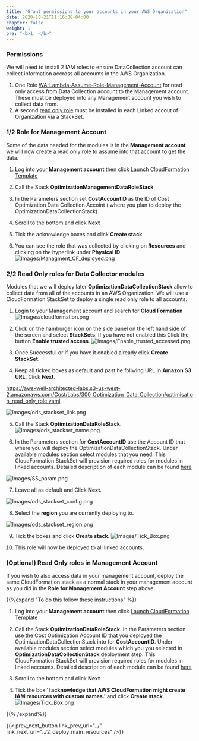 ```yaml
---
title: "Grant permissions to your accounts in your AWS Organization"
date: 2020-10-21T11:16:08-04:00
chapter: false
weight: 1
pre: "<b>1. </b>"
---
```


### Permissions

We will need to install 2 IAM roles to ensure DataCollection account can collect information accross all accounts in the AWS Organization. 
1. One Role [WA-Lambda-Assume-Role-Management-Account](https://aws-well-architected-labs.s3-us-west-2.amazonaws.com/Cost/Labs/300_Optimization_Data_Collection/Management.yaml) for read only access from Data Collection account to the Management account. These must be deployed into any Management account you wish to collect data from. 
2. A second [read only role](/Cost/300_Optimization_Data_Collection/Code/optimisation_read_only_role.yaml) must be installed in each Linked accout of Organization via a StackSet.

### 1/2 Role for Management Account 

Some of the data needed for the modules is in the **Management account** we will now create a read only role to assume into that account to get the data. 

1.  Log into your **Management account** then click [Launch CloudFormation Template](https://console.aws.amazon.com/cloudformation/home#/stacks/new?&templateURL=https://aws-well-architected-labs.s3-us-west-2.amazonaws.com/Cost/Labs/300_Optimization_Data_Collection/Management.yaml)

2. Call the Stack **OptimizationManagementDataRoleStack**

3. In the Parameters section set **CostAccountID** as the ID of Cost Optimization Data Collection Accoint ( where you plan to deploy the OptimizationDataCollectionStack)  

4. Scroll to the bottom and click **Next**

5. Tick the acknowledge boxes and click **Create stack**.

6. You can see the role that was collected by clicking on **Resources** and clicking on the hyperlink under **Physical ID**.
![Images/Managment_CF_deployed.png](/Cost/300_Optimization_Data_Collection/Images/Managment_CF_deployed.png)



### 2/2 Read Only roles for Data Collector modules

Modules that we will deploy later **OptimizationDataCollectionStack** allow to collect data from all of the accounts in an AWS Organization. We will use a CloudFormation StackSet to deploy a single read only role to all accounts. 

1. Login to your Management account and search for **Cloud Formation**
![Images/cloudformation.png](/Cost/300_Organization_Data_CUR_Connection/Images/cloudformation.png)

2. Click on the hamburger icon on the side panel on the left hand side of the screen and select **StackSets**. If you have not enabled this Click the button **Enable trusted access**. 
![Images/Enable_trusted_accessed.png](/Cost/300_Optimization_Data_Collection/Images/Enable_trusted_accessed.png)

3. Once Successful or if you have it enabled already click **Create StackSet**.  

4. Keep all ticked boxes as default and past he follwing URL in **Amazon S3 URL**. Click **Next**.

https://aws-well-architected-labs.s3-us-west-2.amazonaws.com/Cost/Labs/300_Optimization_Data_Collection/optimisation_read_only_role.yaml

![Images/ods_stackset_link.png](/Cost/300_Optimization_Data_Collection/Images/ods_stackset_link.png)


5. Call the Stack **OptimizationDataRoleStack**. 
![Images/ods_stackset_name.png](/Cost/300_Optimization_Data_Collection/Images/ods_stackset_name.png)


6. In the Parameters section for **CostAccountID** use the  Account ID that where you will deploy the OptimizationDataCollectionStack. Under available modules section select modules that you need. This CloudFormation StackSet will provision required roles for modules in linked accounts. Detailed description of each module can be found [here](../3_data_collection_modules)

![Images/SS_param.png](/Cost/300_Optimization_Data_Collection/Images/SS_param.png)

7. Leave all as default and Click **Next**.

![Images/ods_stackset_config.png](/Cost/300_Optimization_Data_Collection/Images/ods_stackset_config.png)

8. Select the **region** you are currently deploying to.

![Images/ods_stackset_region.png](/Cost/300_Optimization_Data_Collection/Images/ods_stackset_region.png)

9. Tick the boxes and click **Create stack**.
![Images/Tick_Box.png](/Cost/300_Optimization_Data_Collection/Images/Tick_Box.png)

10. This role will now be deployed to all linked accounts. 


### (Optional) Read Only roles in Management Account

If you wish to also access data in your management account, deploy the same CloudFormation stack as a normal stack in your management account as you did in the **Role for Management Account** step above. 

{{%expand "To do this follow these instructions" %}}

1.  Log into your **Management account** then click [Launch CloudFormation Template](https://console.aws.amazon.com/cloudformation/home#/stacks/new?&templateURL=https://aws-well-architected-labs.s3-us-west-2.amazonaws.com/Cost/Labs/300_Optimization_Data_Collection/optimisation_read_only_role.yaml)

2. Call the Stack **OptimizationDataRoleStack**. In the Parameters section use the Cost Optimization Account ID that you deployed the OptimizationDataCollectionStack into for **CostAccountID**. Under available modules section select modules which you you selected in **OptimizationDataCollectionStack** deployment step. This CloudFormation StackSet will provision required roles for modules in linked accounts. Detailed description of each module can be found [here](../3_data_collection_modules)

4. Scroll to the bottom and click **Next**

5. Tick the box **'I acknowledge that AWS CloudFormation might create IAM resources with custom names.'** and click **Create stack**.
![Images/Tick_Box.png](/Cost/300_Optimization_Data_Collection/Images/Tick_Box.png)


{{% /expand%}}

{{< prev_next_button link_prev_url="../" link_next_url="../2_deploy_main_resources" />}}
